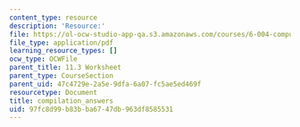 ```yaml
---
content_type: resource
description: 'Resource:'
file: https://ol-ocw-studio-app-qa.s3.amazonaws.com/courses/6-004-computation-structures-spring-2017/97fc8d99b83bba6747db963df8585531_compilation_answers.pdf
file_type: application/pdf
learning_resource_types: []
ocw_type: OCWFile
parent_title: 11.3 Worksheet
parent_type: CourseSection
parent_uid: 47c4729e-2a5e-9dfa-6a07-fc5ae5ed469f
resourcetype: Document
title: compilation_answers
uid: 97fc8d99-b83b-ba67-47db-963df8585531
---
```

